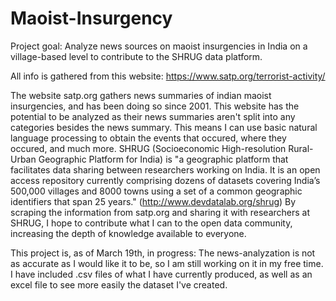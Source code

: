 # Maoist-Insurgency
Project goal: Analyze news sources on maoist insurgencies in India on a village-based level to contribute to the SHRUG data platform. 

All info is gathered from this website: https://www.satp.org/terrorist-activity/

The website satp.org gathers news summaries of indian maoist insurgencies, and has been doing so since 2001. This website has the potential to be analyzed as their news summaries aren't split into any categories besides the news summary. This means I can use basic natural language processing to obtain the events that occured, where they occured, and much more. 
SHRUG (Socioeconomic High-resolution Rural-Urban Geographic Platform for India) is "a geographic platform that facilitates data sharing between researchers working on India. It is an open access repository currently comprising dozens of datasets covering India’s 500,000 villages and 8000 towns using a set of a common geographic identifiers that span 25 years." (http://www.devdatalab.org/shrug)
By scraping the information from satp.org and sharing it with researchers at SHRUG, I hope to contribute what I can to the open data community, increasing the depth of knowledge available to everyone. 

This project is, as of March 19th, in progress: The news-analyzation is not as accurate as I would like it to be, so I am still working on it in my free time. I have included .csv files of what I have currently produced, as well as an excel file to see more easily the dataset I've created. 
